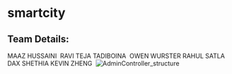 # smartcity
Team Details:
-----------------------------------
MAAZ HUSSAINI ​
RAVI TEJA TADIBOINA ​
OWEN WURSTER​
RAHUL SATLA​
DAX SHETHIA​
KEVIN ZHENG​
​
![AdminController_structure](https://github.com/MaazHussaini99/smartcity/assets/65371441/1554d80a-87e8-43d4-a25a-8be1e7b78362)
